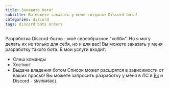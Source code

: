 ```yaml
---
title: Закажите бота!
subtitle: Вы можете заказать у меня создание Discord-бота!
categories: discord
tags: discord bots orders
---
```


Разработка Discord-ботов - моё своеобразное "хобби". Но я могу делать их не только для себя, но и для вас! Вы можете заказать у меня разработку такого бота. В мои услуги входит:
- Слеш команды
- Хостинг
- Выдача владения ботом
Список может расшрятся в зависимости от ваших просьб!
Вы можете запросить разработку у меня в ЛС в [Вк](https://vk.com/snvmk) и Discord - `SNVMK#6001`